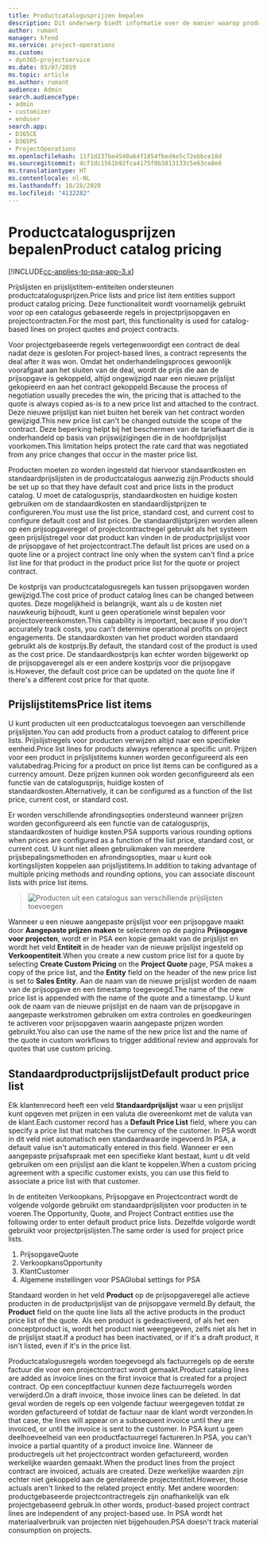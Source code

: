 ```yaml
---
title: Productcatalogusprijzen bepalen
description: Dit onderwerp biedt informatie over de manier waarop productcatalogusprijzen worden bepaald in Dynamics 365 Project Service Automation (PSA).
author: rumant
manager: kfend
ms.service: project-operations
ms.custom:
- dyn365-projectservice
ms.date: 03/07/2019
ms.topic: article
ms.author: rumant
audience: Admin
search.audienceType:
- admin
- customizer
- enduser
search.app:
- D365CE
- D365PS
- ProjectOperations
ms.openlocfilehash: 11f1d237be4540a64f1854fbed4e5c72ebbce18d
ms.sourcegitcommit: 4cf1dc1561b92fca4175f0b3813133c5e63ce8e6
ms.translationtype: HT
ms.contentlocale: nl-NL
ms.lasthandoff: 10/28/2020
ms.locfileid: "4132282"
---
```

# <a name="product-catalog-pricing"></a><span data-ttu-id="6da6a-103">Productcatalogusprijzen bepalen</span><span class="sxs-lookup"><span data-stu-id="6da6a-103">Product catalog pricing</span></span> 

[!INCLUDE[cc-applies-to-psa-app-3.x](../includes/cc-applies-to-psa-app-3x.md)]


<span data-ttu-id="6da6a-104">Prijslijsten en prijslijstitem-entiteiten ondersteunen productcatalogusprijzen.</span><span class="sxs-lookup"><span data-stu-id="6da6a-104">Price lists and price list item entities support product catalog pricing.</span></span> <span data-ttu-id="6da6a-105">Deze functionaliteit wordt voornamelijk gebruikt voor op een catalogus gebaseerde regels in projectprijsopgaven en projectcontracten.</span><span class="sxs-lookup"><span data-stu-id="6da6a-105">For the most part, this functionality is used for catalog-based lines on project quotes and project contracts.</span></span>

<span data-ttu-id="6da6a-106">Voor projectgebaseerde regels vertegenwoordigt een contract de deal nadat deze is gesloten.</span><span class="sxs-lookup"><span data-stu-id="6da6a-106">For project-based lines, a contract represents the deal after it was won.</span></span> <span data-ttu-id="6da6a-107">Omdat het onderhandelingsproces gewoonlijk voorafgaat aan het sluiten van de deal, wordt de prijs die aan de prijsopgave is gekoppeld, altijd ongewijzigd naar een nieuwe prijslijst gekopieerd en aan het contract gekoppeld.</span><span class="sxs-lookup"><span data-stu-id="6da6a-107">Because the process of negotiation usually precedes the win, the pricing that is attached to the quote is always copied as-is to a new price list and attached to the contract.</span></span> <span data-ttu-id="6da6a-108">Deze nieuwe prijslijst kan niet buiten het bereik van het contract worden gewijzigd.</span><span class="sxs-lookup"><span data-stu-id="6da6a-108">This new price list can't be changed outside the scope of the contract.</span></span> <span data-ttu-id="6da6a-109">Deze beperking helpt bij het beschermen van de tariefkaart die is onderhandeld op basis van prijswijzigingen die in de hoofdprijslijst voorkomen.</span><span class="sxs-lookup"><span data-stu-id="6da6a-109">This limitation helps protect the rate card that was negotiated from any price changes that occur in the master price list.</span></span>

<span data-ttu-id="6da6a-110">Producten moeten zo worden ingesteld dat hiervoor standaardkosten en standaardprijslijsten in de productcatalogus aanwezig zijn.</span><span class="sxs-lookup"><span data-stu-id="6da6a-110">Products should be set up so that they have default cost and price lists in the product catalog.</span></span> <span data-ttu-id="6da6a-111">U moet de catalogusprijs, standaardkosten en huidige kosten gebruiken om de standaardkosten en standaardlijstprijzen te configureren.</span><span class="sxs-lookup"><span data-stu-id="6da6a-111">You must use the list price, standard cost, and current cost to configure default cost and list prices.</span></span> <span data-ttu-id="6da6a-112">De standaardlijstprijzen worden alleen op een prijsopgaveregel of projectcontractregel gebruikt als het systeem geen prijslijstregel voor dat product kan vinden in de productprijslijst voor de prijsopgave of het projectcontract.</span><span class="sxs-lookup"><span data-stu-id="6da6a-112">The default list prices are used on a quote line or a project contract line only when the system can't find a price list line for that product in the product price list for the quote or project contract.</span></span>

<span data-ttu-id="6da6a-113">De kostprijs van productcatalogusregels kan tussen prijsopgaven worden gewijzigd.</span><span class="sxs-lookup"><span data-stu-id="6da6a-113">The cost price of product catalog lines can be changed between quotes.</span></span> <span data-ttu-id="6da6a-114">Deze mogelijkheid is belangrijk, want als u de kosten niet nauwkeurig bijhoudt, kunt u geen operationele winst bepalen voor projectovereenkomsten.</span><span class="sxs-lookup"><span data-stu-id="6da6a-114">This capability is important, because if you don't accurately track costs, you can't determine operational profits on project engagements.</span></span> <span data-ttu-id="6da6a-115">De standaardkosten van het product worden standaard gebruikt als de kostprijs.</span><span class="sxs-lookup"><span data-stu-id="6da6a-115">By default, the standard cost of the product is used as the cost price.</span></span> <span data-ttu-id="6da6a-116">De standaardkostprijs kan echter worden bijgewerkt op de prijsopgaveregel als er een andere kostprijs voor die prijsopgave is.</span><span class="sxs-lookup"><span data-stu-id="6da6a-116">However, the default cost price can be updated on the quote line if there's a different cost price for that quote.</span></span>

## <a name="price-list-items"></a><span data-ttu-id="6da6a-117">Prijslijstitems</span><span class="sxs-lookup"><span data-stu-id="6da6a-117">Price list items</span></span>

<span data-ttu-id="6da6a-118">U kunt producten uit een productcatalogus toevoegen aan verschillende prijslijsten.</span><span class="sxs-lookup"><span data-stu-id="6da6a-118">You can add products from a product catalog to different price lists.</span></span> <span data-ttu-id="6da6a-119">Prijslijstregels voor producten verwijzen altijd naar een specifieke eenheid.</span><span class="sxs-lookup"><span data-stu-id="6da6a-119">Price list lines for products always reference a specific unit.</span></span> <span data-ttu-id="6da6a-120">Prijzen voor een product in prijslijstitems kunnen worden geconfigureerd als een valutabedrag.</span><span class="sxs-lookup"><span data-stu-id="6da6a-120">Pricing for a product on price list items can be configured as a currency amount.</span></span> <span data-ttu-id="6da6a-121">Deze prijzen kunnen ook worden geconfigureerd als een functie van de catalogusprijs, huidige kosten of standaardkosten.</span><span class="sxs-lookup"><span data-stu-id="6da6a-121">Alternatively, it can be configured as a function of the list price, current cost, or standard cost.</span></span>

<span data-ttu-id="6da6a-122">Er worden verschillende afrondingsopties ondersteund wanneer prijzen worden geconfigureerd als een functie van de catalogusprijs, standaardkosten of huidige kosten.</span><span class="sxs-lookup"><span data-stu-id="6da6a-122">PSA supports various rounding options when prices are configured as a function of the list price, standard cost, or current cost.</span></span> <span data-ttu-id="6da6a-123">U kunt niet alleen gebruikmaken van meerdere prijsbepalingsmethoden en afrondingsopties, maar u kunt ook kortingslijsten koppelen aan prijslijstitems.</span><span class="sxs-lookup"><span data-stu-id="6da6a-123">In addition to taking advantage of multiple pricing methods and rounding options, you can associate discount lists with price list items.</span></span> 

> ![Producten uit een catalogus aan verschillende prijslijsten toevoegen](media/basic-guide-16.png)

<span data-ttu-id="6da6a-125">Wanneer u een nieuwe aangepaste prijslijst voor een prijsopgave maakt door **Aangepaste prijzen maken** te selecteren op de pagina **Prijsopgave voor projecten**, wordt er in PSA een kopie gemaakt van de prijslijst en wordt het veld **Entiteit** in de header van de nieuwe prijslijst ingesteld op **Verkoopentiteit**.</span><span class="sxs-lookup"><span data-stu-id="6da6a-125">When you create a new custom price list for a quote by selecting **Create Custom Pricing** on the **Project Quote** page, PSA makes a copy of the price list, and the **Entity** field on the header of the new price list is set to **Sales Entity**.</span></span> <span data-ttu-id="6da6a-126">Aan de naam van de nieuwe prijslijst worden de naam van de prijsopgave en een timestamp toegevoegd.</span><span class="sxs-lookup"><span data-stu-id="6da6a-126">The name of the new price list is appended with the name of the quote and a timestamp.</span></span> <span data-ttu-id="6da6a-127">U kunt ook de naam van de nieuwe prijslijst en de naam van de prijsopgave in aangepaste werkstromen gebruiken om extra controles en goedkeuringen te activeren voor prijsopgaven waarin aangepaste prijzen worden gebruikt.</span><span class="sxs-lookup"><span data-stu-id="6da6a-127">You also can use the name of the new price list and the name of the quote in custom workflows to trigger additional review and approvals for quotes that use custom pricing.</span></span>

 
## <a name="default-product-price-list"></a><span data-ttu-id="6da6a-128">Standaardproductprijslijst</span><span class="sxs-lookup"><span data-stu-id="6da6a-128">Default product price list</span></span>
<span data-ttu-id="6da6a-129">Elk klantenrecord heeft een veld **Standaardprijslijst** waar u een prijslijst kunt opgeven met prijzen in een valuta die overeenkomt met de valuta van de klant.</span><span class="sxs-lookup"><span data-stu-id="6da6a-129">Each customer record has a **Default Price List** field, where you can specify a price list that matches the currency of the customer.</span></span> <span data-ttu-id="6da6a-130">In PSA wordt in dit veld niet automatisch een standaardwaarde ingevoerd.</span><span class="sxs-lookup"><span data-stu-id="6da6a-130">In PSA, a default value isn't automatically entered in this field.</span></span> <span data-ttu-id="6da6a-131">Wanneer er een aangepaste prijsafspraak met een specifieke klant bestaat, kunt u dit veld gebruiken om een prijslijst aan die klant te koppelen.</span><span class="sxs-lookup"><span data-stu-id="6da6a-131">When a custom pricing agreement with a specific customer exists, you can use this field to associate a price list with that customer.</span></span>

<span data-ttu-id="6da6a-132">In de entiteiten Verkoopkans, Prijsopgave en Projectcontract wordt de volgende volgorde gebruikt om standaardprijslijsten voor producten in te voeren.</span><span class="sxs-lookup"><span data-stu-id="6da6a-132">The Opportunity, Quote, and Project Contract entities use the following order to enter default product price lists.</span></span> <span data-ttu-id="6da6a-133">Dezelfde volgorde wordt gebruikt voor projectprijslijsten.</span><span class="sxs-lookup"><span data-stu-id="6da6a-133">The same order is used for project price lists.</span></span>

1.  <span data-ttu-id="6da6a-134">Prijsopgave</span><span class="sxs-lookup"><span data-stu-id="6da6a-134">Quote</span></span>
2.  <span data-ttu-id="6da6a-135">Verkoopkans</span><span class="sxs-lookup"><span data-stu-id="6da6a-135">Opportunity</span></span>
3.  <span data-ttu-id="6da6a-136">Klant</span><span class="sxs-lookup"><span data-stu-id="6da6a-136">Customer</span></span>
4.  <span data-ttu-id="6da6a-137">Algemene instellingen voor PSA</span><span class="sxs-lookup"><span data-stu-id="6da6a-137">Global settings for PSA</span></span>

<span data-ttu-id="6da6a-138">Standaard worden in het veld **Product** op de prijsopgaveregel alle actieve producten in de productprijslijst van de prijsopgave vermeld.</span><span class="sxs-lookup"><span data-stu-id="6da6a-138">By default, the **Product** field on the quote line lists all the active products in the product price list of the quote.</span></span> <span data-ttu-id="6da6a-139">Als een product is gedeactiveerd, of als het een conceptproduct is, wordt het product niet weergegeven, zelfs niet als het in de prijslijst staat.</span><span class="sxs-lookup"><span data-stu-id="6da6a-139">If a product has been inactivated, or if it's a draft product, it isn't listed, even if it's in the price list.</span></span> 

<span data-ttu-id="6da6a-140">Productcatalogusregels worden toegevoegd als factuurregels op de eerste factuur die voor een projectcontract wordt gemaakt.</span><span class="sxs-lookup"><span data-stu-id="6da6a-140">Product catalog lines are added as invoice lines on the first invoice that is created for a project contract.</span></span> <span data-ttu-id="6da6a-141">Op een conceptfactuur kunnen deze factuurregels worden verwijderd.</span><span class="sxs-lookup"><span data-stu-id="6da6a-141">On a draft invoice, those invoice lines can be deleted.</span></span> <span data-ttu-id="6da6a-142">In dat geval worden de regels op een volgende factuur weergegeven totdat ze worden gefactureerd of totdat de factuur naar de klant wordt verzonden.</span><span class="sxs-lookup"><span data-stu-id="6da6a-142">In that case, the lines will appear on a subsequent invoice until they are invoiced, or until the invoice is sent to the customer.</span></span> <span data-ttu-id="6da6a-143">In PSA kunt u geen deelhoeveelheid van een productfactuurregel factureren.</span><span class="sxs-lookup"><span data-stu-id="6da6a-143">In PSA, you can't invoice a partial quantity of a product invoice line.</span></span> <span data-ttu-id="6da6a-144">Wanneer de productregels uit het projectcontract worden gefactureerd, worden werkelijke waarden gemaakt.</span><span class="sxs-lookup"><span data-stu-id="6da6a-144">When the product lines from the project contract are invoiced, actuals are created.</span></span> <span data-ttu-id="6da6a-145">Deze werkelijke waarden zijn echter niet gekoppeld aan de gerelateerde projectentiteit.</span><span class="sxs-lookup"><span data-stu-id="6da6a-145">However, those actuals aren't linked to the related project entity.</span></span> <span data-ttu-id="6da6a-146">Met andere woorden: productgebaseerde projectcontractregels zijn onafhankelijk van elk projectgebaseerd gebruik.</span><span class="sxs-lookup"><span data-stu-id="6da6a-146">In other words, product-based project contract lines are independent of any project-based use.</span></span> <span data-ttu-id="6da6a-147">In PSA wordt het materiaalverbruik van projecten niet bijgehouden.</span><span class="sxs-lookup"><span data-stu-id="6da6a-147">PSA doesn't track material consumption on projects.</span></span>
